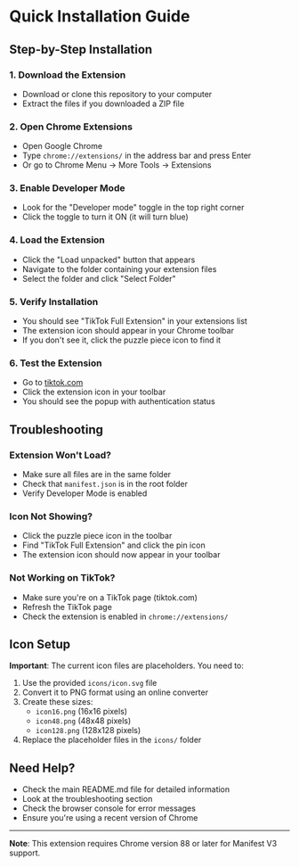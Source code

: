 # Quick Installation Guide

## Step-by-Step Installation

### 1. Download the Extension
- Download or clone this repository to your computer
- Extract the files if you downloaded a ZIP file

### 2. Open Chrome Extensions
- Open Google Chrome
- Type `chrome://extensions/` in the address bar and press Enter
- Or go to Chrome Menu → More Tools → Extensions

### 3. Enable Developer Mode
- Look for the "Developer mode" toggle in the top right corner
- Click the toggle to turn it ON (it will turn blue)

### 4. Load the Extension
- Click the "Load unpacked" button that appears
- Navigate to the folder containing your extension files
- Select the folder and click "Select Folder"

### 5. Verify Installation
- You should see "TikTok Full Extension" in your extensions list
- The extension icon should appear in your Chrome toolbar
- If you don't see it, click the puzzle piece icon to find it

### 6. Test the Extension
- Go to [tiktok.com](https://www.tiktok.com)
- Click the extension icon in your toolbar
- You should see the popup with authentication status

## Troubleshooting

### Extension Won't Load?
- Make sure all files are in the same folder
- Check that `manifest.json` is in the root folder
- Verify Developer Mode is enabled

### Icon Not Showing?
- Click the puzzle piece icon in the toolbar
- Find "TikTok Full Extension" and click the pin icon
- The extension icon should now appear in your toolbar

### Not Working on TikTok?
- Make sure you're on a TikTok page (tiktok.com)
- Refresh the TikTok page
- Check the extension is enabled in `chrome://extensions/`

## Icon Setup

**Important**: The current icon files are placeholders. You need to:

1. Use the provided `icons/icon.svg` file
2. Convert it to PNG format using an online converter
3. Create these sizes:
   - `icon16.png` (16x16 pixels)
   - `icon48.png` (48x48 pixels)  
   - `icon128.png` (128x128 pixels)
4. Replace the placeholder files in the `icons/` folder

## Need Help?

- Check the main README.md file for detailed information
- Look at the troubleshooting section
- Check the browser console for error messages
- Ensure you're using a recent version of Chrome

---

**Note**: This extension requires Chrome version 88 or later for Manifest V3 support.
